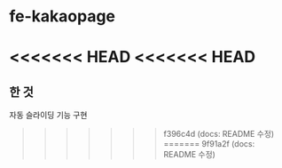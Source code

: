 # fe-kakaopage
<<<<<<< HEAD
<<<<<<< HEAD
=======

## 한 것

자동 슬라이딩 기능 구현
>>>>>>> f396c4d (docs: README 수정)
=======
>>>>>>> 9f91a2f (docs: README 수정)
